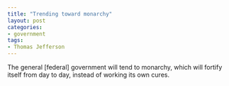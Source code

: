 ```yaml
---
title: "Trending toward monarchy"
layout: post
categories:
- government
tags:
- Thomas Jefferson
---
```


The general [federal] government will tend to monarchy, which will fortify itself from day to day, instead of working its own cures.